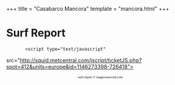 +++
title = "Casabarco Mancora"
template = "mancora.html"
+++

# Surf Report

<!-- Begin MagicSeaweed.com Ticket Code (c) Metcentral Ltd 2005
You are welcome to embed this code in your website to deliver our latest forecasts to
surfers. Please leave this message and all code contained in this section
as is and unmodified. Thanks - magicseaweed.com -->
           <script type="text/javascript"
src="http://squid.metcentral.com/jscript/ticketJS.php?spot=412&units=europe&id=1146273398-726418">
         </script>
       <div style="width: 500px; text-align: center; padding-top: 0px"> 
         <div align="center" style="padding-top: 0px;">
     <a style="font-family: verdana; font-size: 9px; color: #000000; text-decoration: none" href="http://magicseaweed.com">surf report &copy; magicseaweed.com</a> </div>
       </div>
<!-- End MagicSeaweed.com Ticket Code -->